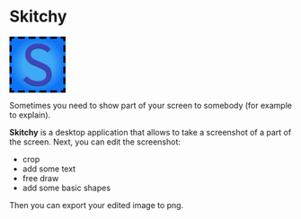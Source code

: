 # Skitchy

<img src="./src/assets/icons/logo.png" alt="logo" width="100" style="display: block; margin: 20 auto;"/>

Sometimes you need to show part of your screen to somebody (for example to explain).

**Skitchy** is a desktop application that allows to take a screenshot of a part of the screen. Next, you can edit the screenshot:

- crop
- add some text
- free draw
- add some basic shapes

Then you can export your edited image to png.
